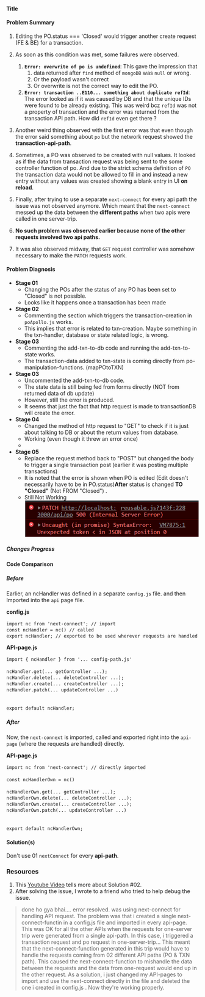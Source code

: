 #### Title

#### Problem Summary

1. Editing the PO.status === 'Closed' would trigger another create request (FE & BE) for a transaction.
2. As soon as this condition was met, some failures were observed.

   1. **`Error: overwrite of po is undefined`**: This gave the impression that
      1. data returned after `find` method of `mongoDB` was `null` or wrong.
      2. Or the payload wasn't correct
      3. Or overwrite is not the correct way to edit the PO.
   2. **`Error: transaction ..E110... something about duplicate refId`**: The error looked as if it was caused by DB and that the unique IDs were found to be already existing. This was weird bcz `refId` was not a property of transaction and the error was returned from the transaction API path. How did `refId` even get there ?

3. Another weird thing observed with the first error was that even though the error said something about `po` but the network request showed the **transaction-api-path**.
4. Sometimes, a PO was observed to be created with null values. It looked as if the data from transaction request was being sent to the some controller function of po. And due to the strict schema definition of `PO` the transaction data would not be allowed to fill in and instead a new entry without any values was created showing a blank entry in UI **on reload**.
5. Finally, after trying to use a separate `next-connect` for every api path the issue was not observed anymore. Which meant that the `next-connect` messed up the data between the **different paths** when two apis were called in one server-trip.
6. **No such problem was observed earlier because none of the other requests involved two api paths.**
7. It was also observed midway, that `GET` request controller was somehow necessary to make the `PATCH` requests work.

#### Problem Diagnosis

- **Stage 01**
  - Changing the POs after the status of any PO has been set to "Closed" is not possible.
  - Looks like it happens once a transaction has been made
- **Stage 02**
  - Commenting the section which triggers the transaction-creation in `poApollo.js` works.
  - This implies that error is related to txn-creation. Maybe something in the txn-handler, database or state related logic, is wrong.
- **Stage 03**
  - Commenting the add-txn-to-db code and running the add-txn-to-state works.
  - The transaction-data added to txn-state is coming directly from po-manipulation-functions. (mapPOtoTXN)
- **Stage 03**
  - Uncommented the add-txn-to-db code.
  - The state data is still being fed from forms directly (NOT from returned data of db update)
  - However, still the error is produced.
  - It seems that just the fact that http request is made to transactionDB will create the error.
- **Stage 04**
  - Changed the method of http request to "GET" to check if it is just about talking to DB or about the return values from database.
  - Working (even though it threw an error once)
  -
- **Stage 05**
  - Replace the request method back to "POST" but changed the body to trigger a single transaction post (earlier it was posting multiple transactions)
  - It is noted that the error is shown when PO is edited (Edit doesn't necessarily have to be in PO.status)**After** status is changed **TO "Closed"** (Not FROM "Closed") .
  - Still Not Working
    ![Screenshot of error in console](../../public/screenshots/stage_5_hard_bug_02.png)

##### Changes Progress

#### Code Comparison

##### Before

Earlier, an ncHandler was defined in a separate `config.js` file. and then Imported into the `api` page file.

**config.js**

```
import nc from 'next-connect'; // import
const ncHandler = nc() // called
export ncHandler; // exported to be used wherever requests are handled
```

**API-page.js**

```
import { ncHandler } from '... config-path.js'

ncHandler.get(... getController ...);
ncHandler.delete(... deleteController ...);
ncHandler.create(... createController ...);
ncHandler.patch(... updateController ...)


export default ncHandler;
```

##### After

Now, the `next-connext` is imported, called and exported right into the `api-page` (where the requests are handled) directly.

**API-page.js**

```
import nc from 'next-connect'; // directly imported

const ncHandlerOwn = nc()

ncHandlerOwn.get(... getController ...);
ncHandlerOwn.delete(... deleteController ...);
ncHandlerOwn.create(... createController ...);
ncHandlerOwn.patch(... updateController ...)


export default ncHandlerOwn;
```

#### Solution(s)

Don't use 01 `nextConnect` for every **api-path**.

### Resources

1. This [Youtube Video](https://www.youtube.com/watch?v=01RTj1MWec0) tells more about Solution #02.
2. After solving the issue, I wrote to a friend who tried to help debug the issue.

> done ho gya bhai.... error resolved. was using next-connect for handling API request.
> The problem was that i created a single next-connect-functin in a config.js file and imported in every api-page.
> This was OK for all the other APIs when the requests for one-server trip were generated from a single api-path.
> In this case, i triggered a transaction request and po request in one-server-trip... This meant that the next-connect-function generated in this trip would have to handle the requests coming from 02 different API paths (PO & TXN path). This caused the next-connect-function to mishandle the data between the requests and the data from one-request would end up in the other request.
> As a solution, i just changed my API-pages to import and use the next-connect directly in the file and deleted the one i created in config.js . Now they're working properly.
